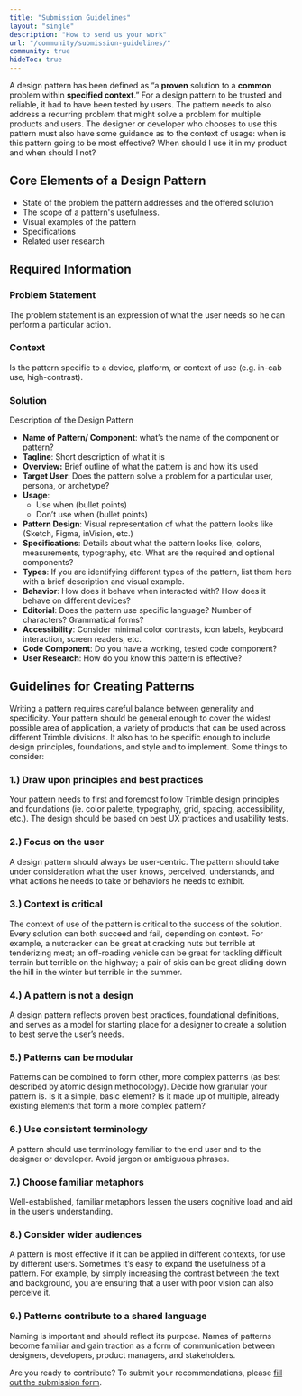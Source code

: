```yaml
---
title: "Submission Guidelines"
layout: "single"
description: "How to send us your work"
url: "/community/submission-guidelines/"
community: true
hideToc: true
---
```


A design pattern has been defined as “a **proven** solution to a **common** problem within **specified context**.” For a design pattern to be trusted and reliable, it had to have been tested by users. The pattern needs to also address a recurring problem that might solve a problem for multiple products and users. The designer or developer who chooses to use this pattern must also have some guidance as to the context of usage: when is this pattern going to be most effective? When should I use it in my product and when should I not?

## Core Elements of a Design Pattern

- State of the problem the pattern addresses and the offered solution
- The scope of a pattern's usefulness.
- Visual examples of the pattern
- Specifications
- Related user research

## Required Information

### Problem Statement

The problem statement is an expression of what the user needs so he can perform a particular action.

### Context

Is the pattern specific to a device, platform, or context of use (e.g. in-cab use, high-contrast).

### Solution

Description of the Design Pattern

- **Name of Pattern/ Component**: what’s the name of the component or pattern?
- **Tagline**: Short description of what it is
- **Overview:** Brief outline of what the pattern is and how it’s used
- **Target User**: Does the pattern solve a problem for a particular user, persona, or archetype?
- **Usage**:
  - Use when (bullet points)
  - Don’t use when (bullet points)
- **Pattern Design**: Visual representation of what the pattern looks like (Sketch, Figma, inVision, etc.)
- **Specifications**: Details about what the pattern looks like, colors, measurements, typography, etc. What are the required and optional components?
- **Types**: If you are identifying different types of the pattern, list them here with a brief description and visual example.
- **Behavior**: How does it behave when interacted with? How does it behave on different devices?
- **Editorial**: Does the pattern use specific language? Number of characters? Grammatical forms?
- **Accessibility**: Consider minimal color contrasts, icon labels, keyboard interaction, screen readers, etc.
- **Code Component**: Do you have a working, tested code component?
- **User Research**: How do you know this pattern is effective?

## Guidelines for Creating Patterns

Writing a pattern requires careful balance between generality and specificity. Your pattern should be general enough to cover the widest possible area of application, a variety of products that can be used across different Trimble divisions. It also has to be specific enough to include design principles, foundations, and style and to implement. Some things to consider:

### 1.) Draw upon principles and best practices

Your pattern needs to first and foremost follow Trimble design principles and foundations (ie. color palette, typography, grid, spacing, accessibility, etc.). The design should be based on best UX practices and usability tests.

### 2.) Focus on the user

A design pattern should always be user-centric. The pattern should take under consideration what the user knows, perceived, understands, and what actions he needs to take or behaviors he needs to exhibit.

### 3.) Context is critical

The context of use of the pattern is critical to the success of the solution. Every solution can both succeed and fail, depending on context. For example, a nutcracker can be great at cracking nuts but terrible at tenderizing meat; an off-roading vehicle can be great for tackling difficult terrain but terrible on the highway; a pair of skis can be great sliding down the hill in the winter but terrible in the summer.

### 4.) A pattern is not a design

A design pattern reflects proven best practices, foundational definitions, and serves as a model for starting place for a designer to create a solution to best serve the user’s needs.

### 5.) Patterns can be modular

Patterns can be combined to form other, more complex patterns (as best described by atomic design methodology). Decide how granular your pattern is. Is it a simple, basic element? Is it made up of multiple, already existing elements that form a more complex pattern?

### 6.) Use consistent terminology

A pattern should use terminology familiar to the end user and to the designer or developer. Avoid jargon or ambiguous phrases.

### 7.) Choose familiar metaphors

Well-established, familiar metaphors lessen the users cognitive load and aid in the user’s understanding.

### 8.) Consider wider audiences

A pattern is most effective if it can be applied in different contexts, for use by different users. Sometimes it’s easy to expand the usefulness of a pattern. For example, by simply increasing the contrast between the text and background, you are ensuring that a user with poor vision can also perceive it.

### 9.) Patterns contribute to a shared language

Naming is important and should reflect its purpose. Names of patterns become familiar and gain traction as a form of communication between designers, developers, product managers, and stakeholders.

Are you ready to contribute? To submit your recommendations, please [fill out the submission form](https://docs.google.com/forms/d/e/1FAIpQLSd5evnuux4SE0Bym8QPblwEUTKhYCG7sJzFfiMH0CYtBNTFaw/viewform?usp=sf_link).
